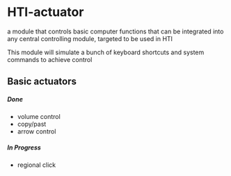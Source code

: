# HTI-actuator
a module that controls basic computer functions that can be integrated into any central controlling module, targeted to be used in HTI

This module will simulate a bunch of keyboard shortcuts and system commands to achieve control


## Basic actuators

##### Done
 - volume control
 - copy/past 
 - arrow control



##### In Progress
 - regional click